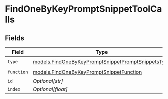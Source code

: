 # FindOneByKeyPromptSnippetToolCalls


## Fields

| Field                                                                                                          | Type                                                                                                           | Required                                                                                                       | Description                                                                                                    |
| -------------------------------------------------------------------------------------------------------------- | -------------------------------------------------------------------------------------------------------------- | -------------------------------------------------------------------------------------------------------------- | -------------------------------------------------------------------------------------------------------------- |
| `type`                                                                                                         | [models.FindOneByKeyPromptSnippetPromptSnippetsType](../models/findonebykeypromptsnippetpromptsnippetstype.md) | :heavy_check_mark:                                                                                             | N/A                                                                                                            |
| `function`                                                                                                     | [models.FindOneByKeyPromptSnippetFunction](../models/findonebykeypromptsnippetfunction.md)                     | :heavy_check_mark:                                                                                             | N/A                                                                                                            |
| `id`                                                                                                           | *Optional[str]*                                                                                                | :heavy_minus_sign:                                                                                             | N/A                                                                                                            |
| `index`                                                                                                        | *Optional[float]*                                                                                              | :heavy_minus_sign:                                                                                             | N/A                                                                                                            |